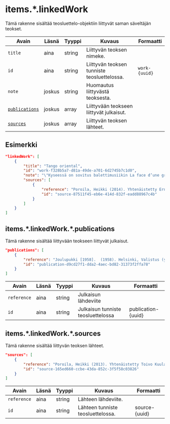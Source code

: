 # items.\*.linkedWork

Tämä rakenne sisältää teosluettelo-objektiin liittyvät saman säveltäjän teokset.

| Avain | Läsnä | Tyyppi | Kuvaus | Formaatti |
| --- | --- | --- | --- | --- |
| `title` | aina | string | Liittyvän teoksen nimeke. |  |
| `id` | aina | string | Liittyvän teoksen tunniste teosluettelossa. | `work-{uuid}` |
| `note` | joskus | string | Huomautus liittyvästä teoksesta. | |
| [`publications`](#itemslinkedworkpublications) | joskus | array | Liittyvään teokseen liittyvät julkaisut. | |
| [`sources`](#itemslinkedworksources) | joskus | array | Liittyvän teoksen lähteet. | |

## Esimerkki

```JSON
"linkedWork": [
    {
        "title": "Tango oriental",
        "id": "work-f328b5a7-d81a-49de-a701-6d2745b7c1d0",
        "note": "\"Kyseessä on sovitus balettimusiikin La face d’une grande ville osasta nro 6 (Vikande hus).\" (Poroila 2014)",
        "sources": [
            {
                "reference": "Poroila, Heikki (2014). Yhtenäistetty Ernest Pingoud. Teosten yhtenäistettyjen nimekkeiden ohjeluettelo. Helsinki, Suomen musiikkikirjastoyhdistys. Suomen musiikkikirjastoyhdistyksen julkaisusarja, 169. PDF. ISBN 978-952-5363-68-5. ",
                "id": "source-87511f45-eb6e-414d-832f-eadd88967c4b"
            }
        ]
    }
]
```

## items.\*.linkedWork.\*.publications

Tämä rakenne sisältää liittyvään teokseen liittyvät julkaisut.

```JSON
"publications": [
    {
        "reference": "Joulupukki [1958].  (1958). Helsinki, Valistus (yhtiö). ",
        "id": "publication-d9cd27f1-dda2-4aec-bd82-31373f2ffa78"
    }
]
```

| Avain | Läsnä | Tyyppi | Kuvaus | Formaatti |
| --- | --- | --- | --- | --- |
| `reference` | aina | string | Julkaisun lähdeviite | |
| `id` | aina | string | Julkaisun tunniste teosluettelossa | publication-{uuid} |

## items.\*.linkedWork.\*.sources

Tämä rakenne sisältää liittyvän teoksen lähteet.

```JSON
"sources": [
    {
        "reference": "Poroila, Heikki (2013). Yhtenäistetty Toivo Kuula. Teosten yhtenäistettyjen nimekkeiden ohjeluettelo. Helsinki, Suomen musiikkikirjastoyhdistys. Suomen musiikkikirjastoyhdistyksen julkaisusarja, 154. Toinen laitos, verkkoversio 1.0. ISBN 978-952-5363-53-1.",
        "id": "source-165ed660-ccbe-43da-852c-3f5f58c03826"
    }
]
```

| Avain | Läsnä | Tyyppi | Kuvaus | Formaatti |
| --- | --- | --- | --- | --- |
| `reference` | aina | string | Lähteen lähdeviite. | |
| `id` | aina | string | Lähteen tunniste teosluettelossa. | source-{uuid} |